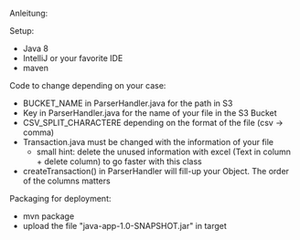 Anleitung:

Setup:
- Java 8
- IntelliJ or your favorite IDE
- maven

Code to change depending on your case:
- BUCKET_NAME in ParserHandler.java for the path in S3
- Key in ParserHandler.java for the name of your file in the S3 Bucket
- CSV_SPLIT_CHARACTERE depending on the format of the file (csv -> comma)
- Transaction.java must be changed with the information of your file
  - small hint: delete the unused information with excel (Text in column + delete column) to go faster with this class
- createTransaction() in ParserHandler will fill-up your Object. The order of the columns matters

Packaging for deployment:
- mvn package
- upload the file "java-app-1.0-SNAPSHOT.jar" in target


